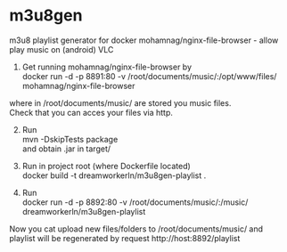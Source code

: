 # m3u8gen  
m3u8 playlist generator for docker mohamnag/nginx-file-browser - allow play music on (android) VLC  

1. Get running mohamnag/nginx-file-browser by  
docker run -d -p 8891:80 -v /root/documents/music/:/opt/www/files/ mohamnag/nginx-file-browser  

where in /root/documents/music/ are stored you music files.   
Check that you can acces your files via http.  


2. Run  
mvn -DskipTests package  
and obtain .jar in target/  

3. Run in project root (where Dockerfile located)    
docker build -t dreamworkerln/m3u8gen-playlist .  

4. Run  
docker run -d -p 8892:80 -v /root/documents/music/:/music/ dreamworkerln/m3u8gen-playlist  

Now you cat upload new files/folders to /root/documents/music/ and playlist will be regenerated by request
http://host:8892/playlist

